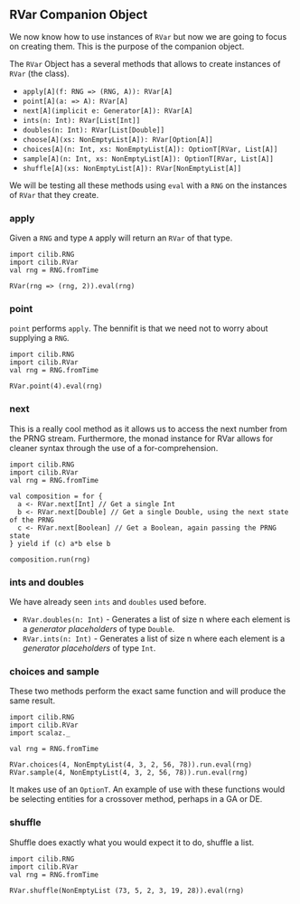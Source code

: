 ## RVar Companion Object

We now know how to use instances of `RVar` but now we are going to focus on creating them. 
This is the purpose of the companion object. 

The `RVar` Object has a several methods that allows to create instances of `RVar` (the class).

- `apply[A](f: RNG => (RNG, A)): RVar[A]`
- `point[A](a: => A): RVar[A]`
- `next[A](implicit e: Generator[A]): RVar[A]`
- `ints(n: Int): RVar[List[Int]]`
- `doubles(n: Int): RVar[List[Double]]`
- `choose[A](xs: NonEmptyList[A]): RVar[Option[A]]`
- `choices[A](n: Int, xs: NonEmptyList[A]): OptionT[RVar, List[A]]`
- `sample[A](n: Int, xs: NonEmptyList[A]): OptionT[RVar, List[A]]`
- `shuffle[A](xs: NonEmptyList[A]): RVar[NonEmptyList[A]]`

We will be testing all these methods using `eval` with a `RNG` on the instances of `RVar` that they create.

### apply

Given a `RNG` and type `A` apply will return an `RVar` of that type.

```tut:book:invisible
import cilib.RNG
import cilib.RVar
val rng = RNG.fromTime
```
```tut:book
RVar(rng => (rng, 2)).eval(rng)
```

### point

`point` performs `apply`. The bennifit is that we need not to worry about supplying a `RNG`.

```tut:book:invisible
import cilib.RNG
import cilib.RVar
val rng = RNG.fromTime
```
```tut:book
RVar.point(4).eval(rng)
```

### next

This is a really cool method as it allows us to access the next number from the PRNG stream.
Furthermore, the monad instance for RVar allows for cleaner syntax through the use of a for-comprehension.

```tut:book:invisible
import cilib.RNG
import cilib.RVar
val rng = RNG.fromTime
```
```tut:book
val composition = for {
  a <- RVar.next[Int] // Get a single Int
  b <- RVar.next[Double] // Get a single Double, using the next state of the PRNG
  c <- RVar.next[Boolean] // Get a Boolean, again passing the PRNG state
} yield if (c) a*b else b

composition.run(rng)
```

### ints and doubles 

We have already seen `ints` and `doubles` used before. 

- `RVar.doubles(n: Int)` - Generates a list of size n where each element is a *generator placeholders* of type `Double`.
- `RVar.ints(n: Int)` - Generates a list of size n where each element is a *generator placeholders* of type `Int`.

### choices and sample

These two methods perform the exact same function and will produce the same result. 

```tut:book:invisible
import cilib.RNG
import cilib.RVar
import scalaz._

val rng = RNG.fromTime
```
```tut:book
RVar.choices(4, NonEmptyList(4, 3, 2, 56, 78)).run.eval(rng)
RVar.sample(4, NonEmptyList(4, 3, 2, 56, 78)).run.eval(rng)
```

It makes use of an `OptionT`. 
An example of use with these functions would be selecting entities for a crossover method,
perhaps in a GA or DE.

### shuffle

Shuffle does exactly what you would expect it to do, shuffle a list.

```tut:book:invisible
import cilib.RNG
import cilib.RVar
val rng = RNG.fromTime
```
```tut:book
RVar.shuffle(NonEmptyList (73, 5, 2, 3, 19, 28)).eval(rng)
```